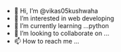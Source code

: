- 👋 Hi, I’m @vikas05kushwaha
- 👀 I’m interested in web developing
- 🌱 I’m currently learning ...python
- 💞️ I’m looking to collaborate on ...
- 📫 How to reach me ...

<!---
vikas05kushwaha/vikas05kushwaha is a ✨ special ✨ repository because its `README.md` (this file) appears on your GitHub profile.
You can click the Preview link to take a look at your changes.
--->
